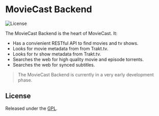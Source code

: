 # MovieCast Backend
![License](https://img.shields.io/github/license/moviecast/backend)

The MovieCast Backend is the heart of MovieCast. It:
- Has a convienient RESTful API to find movies and tv shows.
- Looks for movie metadata from from Trakt.tv.
- Looks for tv show metadata from Trakt.tv.
- Searches the web for high quality movie and episode torrents.
- Searches the web for synced subtitles.

> The MovieCast Backend is currently in a very early development phase.


## License
Released under the [GPL](LICENSE).